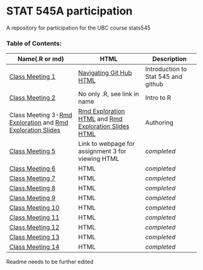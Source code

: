 # STAT 545A participation

A repository for participation for the UBC course stats545 
### Table of Contents:
|Name(.R or md) | HTML | Description |
| --- | --- | --- |
| [Class Meeting 1 ](https://github.com/almas2019/STAT545-participation/blob/master/Weeks_1_and_2/navigating_github.md) |[Navigating Git Hub HTML](https://almas2019.github.io/STAT545-participation/Weeks_1_and_2/navigating_github.html)  | Introduction to Stat 545 and github|
| [Class Meeting 2](https://github.com/almas2019/STAT545-participation/blob/master/Weeks_1_and_2/cm002-r_exploration.R) | No only .R, see link in name| Intro to R|
| Class Meeting 3-[Rmd Exploration](https://github.com/almas2019/STAT545-participation/blob/master/Weeks_1_and_2/rmd_exploration.Rmd) and [Rmd Exploration Slides](https://github.com/almas2019/STAT545-participation/blob/master/Weeks_1_and_2/rmd_exploration-slides.Rmd) | [Rmd Exploration HTML](https://almas2019.github.io/STAT545-participation/Weeks_1_and_2/rmd_exploration.html) and [Rmd Exploration Slides HTML](https://almas2019.github.io/STAT545-participation/Weeks_1_and_2/rmd_exploration-slides.html) | Authoring|
| [Class Meeting 5](https://stat545-ubc-hw-2019-20.github.io/stat545-hw-almas2019/HW03/Hw03_dplyr_ggplot2_Part_II.html)| Link to webpage for assignment 3 for viewing HTML | _completed_|
| [Class Meeting 6](link) | HTML | _completed_|
| [Class Meeting 7](link)|  HTML | _completed_|
| [Class Meeting 8](link)| HTML | _completed_|
| [Class Meeting 9](link)| HTML | _completed_|
| [Class Meeting 10](link)| HTML| _completed_|
| [Class Meeting 11](link)| HTML | _completed_|
| [Class Meeting 12](link)| HTML| _completed_|
| [Class Meeting 13](link)| HTML | _completed_|
| [Class Meeting 14](link)| HTML | _completed_|

Readme needs to be further edited
